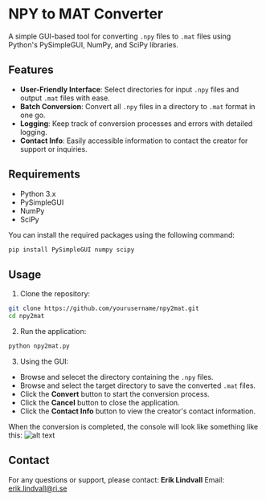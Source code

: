 # NPY to MAT Converter

A simple GUI-based tool for converting `.npy` files to `.mat` files using Python's PySimpleGUI, NumPy, and SciPy libraries.

## Features

- **User-Friendly Interface**: Select directories for input `.npy` files and output `.mat` files with ease.
- **Batch Conversion**: Convert all `.npy` files in a directory to `.mat` format in one go.
- **Logging**: Keep track of conversion processes and errors with detailed logging.
- **Contact Info**: Easily accessible information to contact the creator for support or inquiries.

## Requirements

- Python 3.x
- PySimpleGUI
- NumPy
- SciPy

You can install the required packages using the following command:

```bash
pip install PySimpleGUI numpy scipy
```

## Usage

1. Clone the repository:
```bash
git clone https://github.com/yourusername/npy2mat.git
cd npy2mat
```

2. Run the application:
```bash
python npy2mat.py
```

3. Using the GUI:
* Browse and selecet the directory containing the `.npy` files.
* Browse and select the target directory to save the converted `.mat` files.
* Click the **Convert** button to start the conversion process.
* Click the **Cancel** button to close the application.
* Click the **Contact Info** button to view the creator's contact information.

When the conversion is completed, the console will look like something like this:
![alt text](image.png)

## Contact
For any questions or support, please contact:
**Erik Lindvall**
Email: erik.lindvall@ri.se 